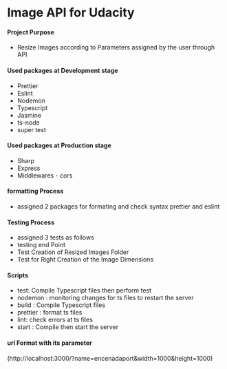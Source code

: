 # Image API for Udacity

#### Project Purpose

- Resize Images according to Parameters assigned by the user through API

#### Used packages at Development stage

- Prettier
- Eslint
- Nodemon
- Typescript
- Jasmine
- ts-node
- super test

#### Used packages at Production stage

- Sharp
- Express
- Middlewares - cors

#### formatting Process

- assigned 2 packages for formating and check syntax prettier and eslint

#### Testing Process

- assigned 3 tests as follows
- testing end Point
- Test Creation of Resized Images Folder
- Test for Right Creation of the Image Dimensions

#### Scripts

- test: Compile Typescript files then perform test
- nodemon : monitoring changes for ts files to restart the server
- build : Compile Typescript files
- prettier : format ts files
- lint: check errors at ts files
- start : Compile then start the server

#### url Format with its parameter

(http://localhost:3000/?name=encenadaport&width=1000&height=1000)
